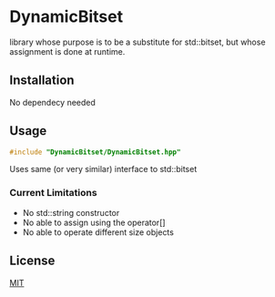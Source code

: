 # DynamicBitset

library whose purpose is to be a substitute for std::bitset, but whose assignment is done at runtime.

## Installation

No dependecy needed

## Usage

```cpp
#include "DynamicBitset/DynamicBitset.hpp"
```

Uses same (or very similar) interface to std::bitset

### Current Limitations
- No std::string constructor
- No able to assign using the operator[]
- No able to operate different size objects

## License

[MIT](https://choosealicense.com/licenses/mit/)